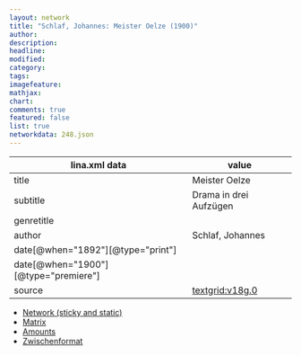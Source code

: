 ```yaml
---
layout: network
title: "Schlaf, Johannes: Meister Oelze (1900)"
author:
description:
headline:
modified:
category:
tags:
imagefeature: 
mathjax: 
chart: 
comments: true
featured: false
list: true
networkdata: 248.json
---
```

lina.xml data  | value
------------- | -------------
title|Meister Oelze
subtitle|Drama in drei Aufzügen
genretitle|
author|Schlaf, Johannes
date[@when="1892"][@type="print"]|
date[@when="1900"][@type="premiere"]|
source|[textgrid:v18g.0](https://textgridlab.org/1.0/tgcrud-public/rest/textgrid:v18g.0/data)



* [Network (sticky and static)](/network248)
* [Matrix](/matrix248)
* [Amounts](/amount248)
* [Zwischenformat](/lina248 )
